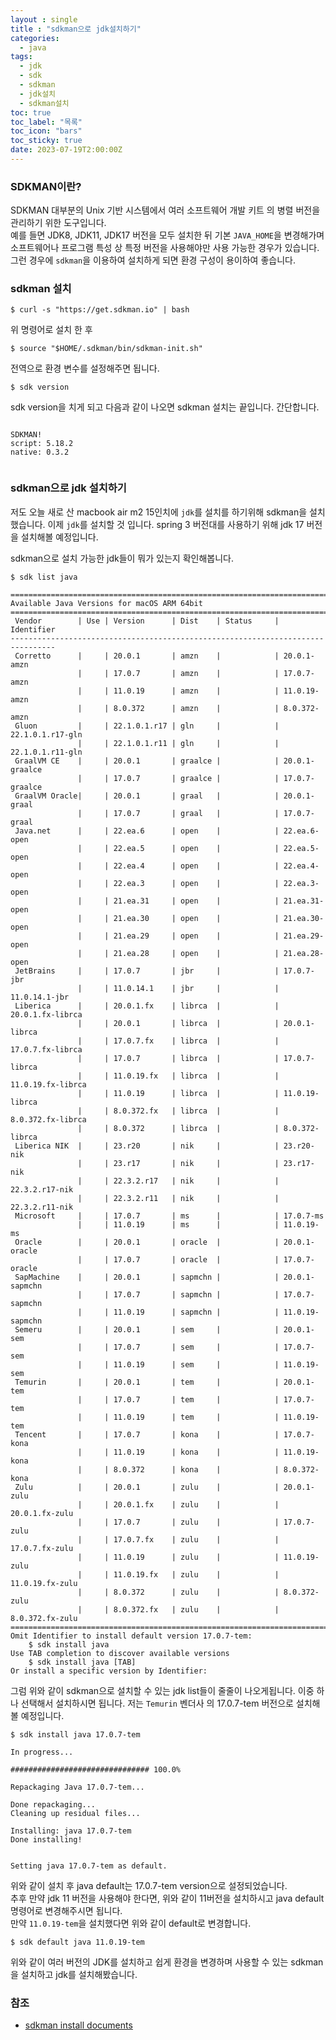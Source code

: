 ```yaml
---
layout : single
title : "sdkman으로 jdk설치하기"
categories:
  - java
tags:
  - jdk
  - sdk
  - sdkman
  - jdk설치
  - sdkman설치
toc: true
toc_label: "목록"
toc_icon: "bars"
toc_sticky: true
date: 2023-07-19T2:00:00Z
---
```


### SDKMAN이란?
SDKMAN 대부분의 Unix 기반 시스템에서 여러 소프트웨어 개발 키트 의 병렬 버전을 관리하기 위한 도구입니다.   
예를 들면 JDK8, JDK11, JDK17 버전을 모두 설치한 뒤 기본 `JAVA_HOME`을 변경해가며 소프트웨어나 프로그램 특성 상 특정 버전을 사용해야만
사용 가능한 경우가 있습니다. 그런 경우에 `sdkman`을 이용하여 설치하게 되면 환경 구성이 용이하여 좋습니다.

### sdkman 설치

```shell
$ curl -s "https://get.sdkman.io" | bash
```   
위 명령어로 설치 한 후 
```shell
$ source "$HOME/.sdkman/bin/sdkman-init.sh"
```
전역으로 환경 변수를 설정해주면 됩니다.
```shell
$ sdk version
```
sdk version을 치게 되고 다음과 같이 나오면 sdkman 설치는 끝입니다. 간단합니다. 
```shell

SDKMAN!
script: 5.18.2
native: 0.3.2


```

### sdkman으로 jdk 설치하기

저도 오늘 새로 산 macbook air m2 15인치에 `jdk`를 설치를 하기위해 sdkman을 설치했습니다.
이제 `jdk`를 설치할 것 입니다. spring 3 버전대를 사용하기 위해 jdk 17 버전을 설치해볼 예정입니다. 
   
sdkman으로 설치 가능한 jdk들이 뭐가 있는지 확인해봅니다. 
```shell
$ sdk list java
```

```shell
================================================================================
Available Java Versions for macOS ARM 64bit
================================================================================
 Vendor        | Use | Version      | Dist    | Status     | Identifier
--------------------------------------------------------------------------------
 Corretto      |     | 20.0.1       | amzn    |            | 20.0.1-amzn         
               |     | 17.0.7       | amzn    |            | 17.0.7-amzn         
               |     | 11.0.19      | amzn    |            | 11.0.19-amzn        
               |     | 8.0.372      | amzn    |            | 8.0.372-amzn        
 Gluon         |     | 22.1.0.1.r17 | gln     |            | 22.1.0.1.r17-gln    
               |     | 22.1.0.1.r11 | gln     |            | 22.1.0.1.r11-gln    
 GraalVM CE    |     | 20.0.1       | graalce |            | 20.0.1-graalce      
               |     | 17.0.7       | graalce |            | 17.0.7-graalce      
 GraalVM Oracle|     | 20.0.1       | graal   |            | 20.0.1-graal        
               |     | 17.0.7       | graal   |            | 17.0.7-graal        
 Java.net      |     | 22.ea.6      | open    |            | 22.ea.6-open        
               |     | 22.ea.5      | open    |            | 22.ea.5-open        
               |     | 22.ea.4      | open    |            | 22.ea.4-open        
               |     | 22.ea.3      | open    |            | 22.ea.3-open        
               |     | 21.ea.31     | open    |            | 21.ea.31-open       
               |     | 21.ea.30     | open    |            | 21.ea.30-open       
               |     | 21.ea.29     | open    |            | 21.ea.29-open       
               |     | 21.ea.28     | open    |            | 21.ea.28-open       
 JetBrains     |     | 17.0.7       | jbr     |            | 17.0.7-jbr          
               |     | 11.0.14.1    | jbr     |            | 11.0.14.1-jbr       
 Liberica      |     | 20.0.1.fx    | librca  |            | 20.0.1.fx-librca    
               |     | 20.0.1       | librca  |            | 20.0.1-librca       
               |     | 17.0.7.fx    | librca  |            | 17.0.7.fx-librca    
               |     | 17.0.7       | librca  |            | 17.0.7-librca       
               |     | 11.0.19.fx   | librca  |            | 11.0.19.fx-librca   
               |     | 11.0.19      | librca  |            | 11.0.19-librca      
               |     | 8.0.372.fx   | librca  |            | 8.0.372.fx-librca   
               |     | 8.0.372      | librca  |            | 8.0.372-librca      
 Liberica NIK  |     | 23.r20       | nik     |            | 23.r20-nik          
               |     | 23.r17       | nik     |            | 23.r17-nik          
               |     | 22.3.2.r17   | nik     |            | 22.3.2.r17-nik      
               |     | 22.3.2.r11   | nik     |            | 22.3.2.r11-nik      
 Microsoft     |     | 17.0.7       | ms      |            | 17.0.7-ms           
               |     | 11.0.19      | ms      |            | 11.0.19-ms          
 Oracle        |     | 20.0.1       | oracle  |            | 20.0.1-oracle       
               |     | 17.0.7       | oracle  |            | 17.0.7-oracle       
 SapMachine    |     | 20.0.1       | sapmchn |            | 20.0.1-sapmchn      
               |     | 17.0.7       | sapmchn |            | 17.0.7-sapmchn      
               |     | 11.0.19      | sapmchn |            | 11.0.19-sapmchn     
 Semeru        |     | 20.0.1       | sem     |            | 20.0.1-sem          
               |     | 17.0.7       | sem     |            | 17.0.7-sem          
               |     | 11.0.19      | sem     |            | 11.0.19-sem         
 Temurin       |     | 20.0.1       | tem     |            | 20.0.1-tem          
               |     | 17.0.7       | tem     |            | 17.0.7-tem          
               |     | 11.0.19      | tem     |            | 11.0.19-tem         
 Tencent       |     | 17.0.7       | kona    |            | 17.0.7-kona         
               |     | 11.0.19      | kona    |            | 11.0.19-kona        
               |     | 8.0.372      | kona    |            | 8.0.372-kona        
 Zulu          |     | 20.0.1       | zulu    |            | 20.0.1-zulu         
               |     | 20.0.1.fx    | zulu    |            | 20.0.1.fx-zulu      
               |     | 17.0.7       | zulu    |            | 17.0.7-zulu         
               |     | 17.0.7.fx    | zulu    |            | 17.0.7.fx-zulu      
               |     | 11.0.19      | zulu    |            | 11.0.19-zulu        
               |     | 11.0.19.fx   | zulu    |            | 11.0.19.fx-zulu     
               |     | 8.0.372      | zulu    |            | 8.0.372-zulu        
               |     | 8.0.372.fx   | zulu    |            | 8.0.372.fx-zulu     
================================================================================
Omit Identifier to install default version 17.0.7-tem:
    $ sdk install java
Use TAB completion to discover available versions
    $ sdk install java [TAB]
Or install a specific version by Identifier:
```

그럼 위와 같이 sdkman으로 설치할 수 있는 jdk list들이 줄줄이 나오게됩니다. 이중 하나 선택해서 설치하시면 됩니다. 
저는 `Temurin` 벤더사 의 17.0.7-tem 버전으로 설치해볼 예정입니다. 

```shell
$ sdk install java 17.0.7-tem
```

```shell
In progress...

############################### 100.0%

Repackaging Java 17.0.7-tem...

Done repackaging...
Cleaning up residual files...

Installing: java 17.0.7-tem
Done installing!


Setting java 17.0.7-tem as default.
```

위와 같이 설치 후 java default는 17.0.7-tem version으로 설정되었습니다.   
추후 만약 jdk 11 버전을 사용해야 한다면, 위와 같이 11버전을 설치하시고 java default 명령어로 변경해주시면 됩니다.      
만약 `11.0.19-tem`을 설치했다면 위와 같이 default로 변경합니다.  

```shell
$ sdk default java 11.0.19-tem  
```

위와 같이 여러 버전의 JDK를 설치하고 쉽게 환경을 변경하며 사용할 수 있는 sdkman을 설치하고 jdk를 설치해봤습니다.

### 참조
- [sdkman install documents](https://sdkman.io/install)
